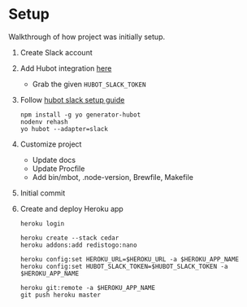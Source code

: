 # Setup

Walkthrough of how project was initially setup.

1. Create Slack account
2. Add Hubot integration [here](https://slack.com/apps/new/A0F7XDU93-hubot)
    * Grab the given `HUBOT_SLACK_TOKEN`
3. Follow [hubot slack setup guide](https://slackapi.github.io/hubot-slack/)
    ```
    npm install -g yo generator-hubot
    nodenv rehash
    yo hubot --adapter=slack
    ```
    
4. Customize project
    * Update docs
    * Update Procfile
    * Add bin/mbot, .node-version, Brewfile, Makefile
5. Initial commit
6. Create and deploy Heroku app
    ```
    heroku login

    heroku create --stack cedar
    heroku addons:add redistogo:nano

    heroku config:set HEROKU_URL=$HEROKU_URL -a $HEROKU_APP_NAME
    heroku config:set HUBOT_SLACK_TOKEN=$HUBOT_SLACK_TOKEN -a $HEROKU_APP_NAME

    heroku git:remote -a $HEROKU_APP_NAME
    git push heroku master
    ```
